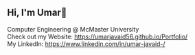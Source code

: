 ## Hi, I'm Umar👋

Computer Engineering @ McMaster University  
Check out my Website: https://umarjavaid56.github.io/Portfolio/  
My LinkedIn: https://www.linkedin.com/in/umar-javaid-/

